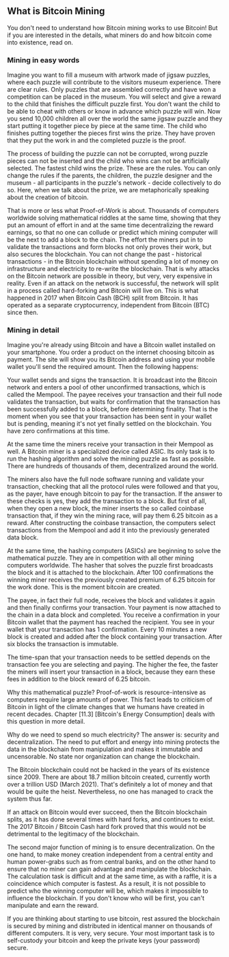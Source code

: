 ## What is Bitcoin Mining
You don't need to understand how Bitcoin mining works to use Bitcoin! But if you are interested in the details, what miners do and how bitcoin come into existence, read on.

###  Mining in easy words
Imagine you want to fill a museum with artwork made of jigsaw puzzles, where each puzzle will contribute to the visitors museum experience. There are clear rules. Only puzzles that are assembled correctly and have won a competition can be placed in the museum. You will select and give a reward to the child that finishes the difficult puzzle first. You don't want the child to be able to cheat with others or know in advance which puzzle will win. Now you send 10,000 children all over the world the same jigsaw puzzle and they start putting it together piece by piece at the same time. The child who finishes putting together the pieces first wins the prize. They have proven that they put the work in and the completed puzzle is the proof. 

The process of building the puzzle can not be corrupted, wrong puzzle pieces can not be inserted and the child who wins can not be artificially selected. The fastest child wins the prize. These are the rules. You can only change the rules if the parents, the children, the puzzle designer and the museum - all participants in the puzzle's network - decide collectively to do so. Here, when we talk about the prize, we are metaphorically speaking about the creation of bitcoin.

That is more or less what Proof-of-Work is about. Thousands of computers worldwide solving mathematical riddles at the same time, showing that they put an amount of effort in and at the same time decentralizing the reward earnings, so that no one can collude or predict which mining computer will be the next to add a block to the chain. The effort the miners put in to validate the transactions and form blocks not only proves their work, but also secures the blockchain. You can not change the past - historical transactions - in the Bitcoin blockchain without spending a lot of money on infrastructure and electricity to re-write the blockchain. That is why attacks on the Bitcoin network are possible in theory, but very, very expensive in reality. Even if an attack on the network is successful, the network will split in a process called hard-forking and Bitcoin will live on. This is what happened in 2017 when Bitcoin Cash (BCH) split from Bitcoin. It has operated as a separate cryptocurrency, independent from Bitcoin (BTC) since then.

### Mining in detail

Imagine you're already using Bitcoin and have a Bitcoin wallet installed on your smartphone. You order a product on the internet choosing bitcoin as payment. The site will show you its Bitcoin address and using your mobile wallet you'll send the required amount. Then the following happens:

Your wallet sends and signs the transaction. It is broadcast into the Bitcoin network and enters a pool of other unconfirmed transactions, which is called the Mempool. The payee receives your transaction and their full node validates the transaction, but waits for confirmation that the transaction has been successfully added to a block, before determining finality. That is the moment when you see that your transaction has been sent in your wallet but is pending, meaning it's not yet finally settled on the blockchain. You have zero confirmations at this time.

At the same time the miners receive your transaction in their Mempool as well. A Bitcoin miner is a specialized device called ASIC. Its only task is to run the hashing algorithm and solve the mining puzzle as fast as possible. There are hundreds of thousands of them, decentralized around the world. 

The miners also have the full node software running and validate your transaction, checking that all the protocol rules were followed and that you, as the payer, have enough bitcoin to pay for the transaction. If the answer to these checks is yes, they add the transaction to a block. But first of all, when they open a new block, the miner inserts the so called coinbase transaction that, if they win the mining race, will pay them 6.25 bitcoin as a reward. After constructing the coinbase transaction, the computers select transactions from the Mempool and add it into the previously generated data block. 

At the same time, the hashing computers (ASICs) are beginning to solve the mathematical puzzle. They are in competition with all other mining computers worldwide. The hasher that solves the puzzle first broadcasts the block and it is attached to the blockchain. After 100 confirmations the winning miner receives the previously created premium of 6.25 bitcoin for the work done. This is the moment bitcoin are created. 

The payee, in fact their full node, receives the block and validates it again and then finally confirms your transaction. Your payment is now attached to the chain in a data block and completed. You receive a confirmation in your Bitcoin wallet that the payment has reached the recipient. You see in your wallet that your transaction has 1 confirmation. Every 10 minutes a new block is created and added after the block containing your transaction. After six blocks the transaction is immutable. 

The time-span that your transaction needs to be settled depends on the transaction fee you are selecting and paying. The higher the fee, the faster the miners will insert your transaction in a block, because they earn these fees in addition to the block reward of 6.25 bitcoin.

Why this mathematical puzzle? Proof-of-work is resource-intensive as computers require large amounts of power. This fact leads to criticism of Bitcoin in light of the climate changes that we humans have created in recent decades. Chapter [11.3] [Bitcoin's Energy Consumption] deals with this question in more detail.

Why do we need to spend so much electricity? The answer is: security and decentralization. The need to put effort and energy into mining protects the data in the blockchain from manipulation and makes it immutable and uncensorable. No state nor organization can change the blockchain. 

The Bitcoin blockchain could not be hacked in the years of its existence since 2009. There are about 18.7 million bitcoin created, currently worth over a trillion USD (March 2021). That's definitely a lot of money and that would be quite the heist. Nevertheless, no one has managed to crack the system thus far.

If an attack on Bitcoin would ever succeed, then the Bitcoin blockchain splits, as it has done several times with hard forks, and continues to exist. The 2017 Bitcoin / Bitcoin Cash hard fork proved that this would not be detrimental to the legitimacy of the blockchain.

The second major function of mining is to ensure decentralization. On the one hand, to make money creation independent from a central entity and human power-grabs such as from central banks, and on the other hand to ensure that no miner can gain advantage and manipulate the blockchain. The calculation task is difficult and at the same time, as with a raffle, it is a coincidence which computer is fastest. As a result, it is not possible to predict who the winning computer will be, which makes it impossible to influence the blockchain. If you don't know who will be first, you can't manipulate and earn the reward.

If you are thinking about starting to use bitcoin, rest assured the blockchain is secured by mining and distributed in identical manner on thousands of different computers. It is very, very secure. Your most important task is to self-custody your bitcoin and keep the private keys (your password) secure.
